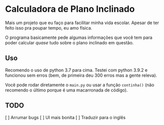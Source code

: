 # Calculadora de Plano Inclinado

Mais um projeto que eu faço para facilitar minha vida escolar. Apesar de ter feito isso pra poupar tempo, eu amo física.

O programa basicamente pede algumas informações que você tem para poder calcular _quase_ tudo sobre o plano inclinado em questão. 

## Uso

Recomendo o uso de python 3.7 para cima. Testei com python 3.9.2 e funcionou sem erros (bem, de primeira deu 300 erros mas a gente releva).

Você pode rodar diretamente o `main.py` ou usar a função `continha()` (não recomendo o último porque é uma macarronada de código).

## TODO

[ ] Arrumar bugs
[ ] UI mais bonita
[ ] Traduzir para o inglês
